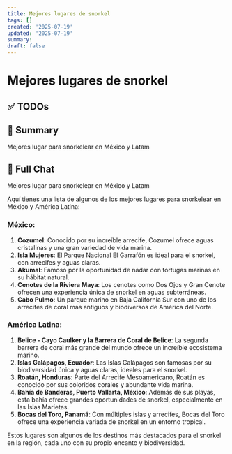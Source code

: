 ```yaml
---
title: Mejores lugares de snorkel
tags: []
created: '2025-07-19'
updated: '2025-07-19'
summary:
draft: false
---
```


# Mejores lugares de snorkel

## ✅ TODOs


## 📌 Summary
Mejores lugar para snorkelear en México y Latam

## 🧠 Full Chat


Mejores lugar para snorkelear en México y Latam



Aquí tienes una lista de algunos de los mejores lugares para snorkelear en México y América Latina:

### México:
1. **Cozumel**: Conocido por su increíble arrecife, Cozumel ofrece aguas cristalinas y una gran variedad de vida marina.
2. **Isla Mujeres**: El Parque Nacional El Garrafón es ideal para el snorkel, con arrecifes y aguas claras.
3. **Akumal**: Famoso por la oportunidad de nadar con tortugas marinas en su hábitat natural.
4. **Cenotes de la Riviera Maya**: Los cenotes como Dos Ojos y Gran Cenote ofrecen una experiencia única de snorkel en aguas subterráneas.
5. **Cabo Pulmo**: Un parque marino en Baja California Sur con uno de los arrecifes de coral más antiguos y biodiversos de América del Norte.

### América Latina:
1. **Belice - Cayo Caulker y la Barrera de Coral de Belice**: La segunda barrera de coral más grande del mundo ofrece un increíble ecosistema marino.
2. **Islas Galápagos, Ecuador**: Las Islas Galápagos son famosas por su biodiversidad única y aguas claras, ideales para el snorkel.
3. **Roatán, Honduras**: Parte del Arrecife Mesoamericano, Roatán es conocido por sus coloridos corales y abundante vida marina.
4. **Bahía de Banderas, Puerto Vallarta, México**: Además de sus playas, esta bahía ofrece grandes oportunidades de snorkel, especialmente en las Islas Marietas.
5. **Bocas del Toro, Panamá**: Con múltiples islas y arrecifes, Bocas del Toro ofrece una experiencia variada de snorkel en un entorno tropical.

Estos lugares son algunos de los destinos más destacados para el snorkel en la región, cada uno con su propio encanto y biodiversidad.
